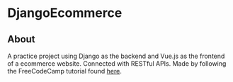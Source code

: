 # DjangoEcommerce
## About
A practice project using Django as the backend and Vue.js as the frontend of a ecommerce website. Connected with RESTful APIs. Made by following the FreeCodeCamp tutorial found [here](https://www.freecodecamp.org/news/create-an-e-commerce-site-with-django-and-vue/).

